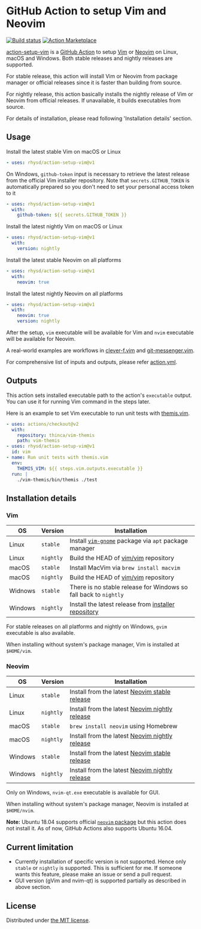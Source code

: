 GitHub Action to setup Vim and Neovim
=====================================
[![Build status][ci-badge]][ci]
[![Action Marketplace][release-badge]][marketplace]

[action-setup-vim][proj] is a [GitHub Action][github-action] to setup [Vim][vim] or [Neovim][neovim]
on Linux, macOS and Windows. Both stable releases and nightly releases are supported.

For stable release, this action will install Vim or Neovim from package manager or official releases
since it is faster than building from source.

For nightly release, this action basically installs the nightly release of Vim or Neovim from
official releases. If unavailable, it builds executables from source.

For details of installation, please read following 'Installation details' section.

## Usage

Install the latest stable Vim on macOS or Linux

```yaml
- uses: rhysd/action-setup-vim@v1
```

On Windows, `github-token` input is necessary to retrieve the latest release from the official Vim
installer repository. Note that `secrets.GITHUB_TOKEN` is automatically prepared so you don't need
to set your personal access token to it

```yaml
- uses: rhysd/action-setup-vim@v1
  with:
    github-token: ${{ secrets.GITHUB_TOKEN }}
```

Install the latest nightly Vim on macOS or Linux

```yaml
- uses: rhysd/action-setup-vim@v1
  with:
    version: nightly
```

Install the latest stable Neovim on all platforms

```yaml
- uses: rhysd/action-setup-vim@v1
  with:
    neovim: true
```

Install the latest nightly Neovim on all platforms

```yaml
- uses: rhysd/action-setup-vim@v1
  with:
    neovim: true
    version: nightly
```

After the setup, `vim` executable will be available for Vim and `nvim` executable will be available
for Neovim.

A real-world examples are workflows in [clever-f.vim][clever-f-workflow] and
[git-messenger.vim][git-messenger-workflow].

For comprehensive list of inputs and outputs, please refer [action.yml](./action.yml).

## Outputs

This action sets installed executable path to the action's `executable` output. You can use it for
running Vim command in the steps later.

Here is an example to set Vim executable to run unit tests with [themis.vim][vim-themis].

```yaml
- uses: actions/checkout@v2
  with:
    repository: thinca/vim-themis
    path: vim-themis
- uses: rhysd/action-setup-vim@v1
  id: vim
- name: Run unit tests with themis.vim
  env:
    THEMIS_VIM: ${{ steps.vim.outputs.executable }}
  run: |
    ./vim-themis/bin/themis ./test
```

## Installation details

### Vim

| OS      | Version   | Installation                                                        |
|---------|-----------|---------------------------------------------------------------------|
| Linux   | `stable`  | Install [`vim-gnome`][ubuntu-vim] package via `apt` package manager |
| Linux   | `nightly` | Build the HEAD of [vim/vim][vim] repository                         |
| macOS   | `stable`  | Install MacVim via `brew install macvim`                            |
| macOS   | `nightly` | Build the HEAD of [vim/vim][vim] repository                         |
| Widnows | `stable`  | There is no stable release for Windows so fall back to `nightly`    |
| Windows | `nightly` | Install the latest release from [installer repository][win-inst]    |

For stable releases on all platforms and nightly on Windows, `gvim` executable is also available.

When installing without system's package manager, Vim is installed at `$HOME/vim`.

### Neovim

| OS      | Version   | Installation                                                   |
|---------|-----------|----------------------------------------------------------------|
| Linux   | `stable`  | Install from the latest [Neovim stable release][nvim-stable]   |
| Linux   | `nightly` | Install from the latest [Neovim nightly release][nvim-nightly] |
| macOS   | `stable`  | `brew install neovim` using Homebrew                           |
| macOS   | `nightly` | Install from the latest [Neovim nightly release][nvim-nightly] |
| Windows | `stable`  | Install from the latest [Neovim stable release][nvim-stable]   |
| Windows | `nightly` | Install from the latest [Neovim nightly release][nvim-nightly] |

Only on Windows, `nvim-qt.exe` executable is available for GUI.

When installing without system's package manager, Neovim is installed at `$HOME/nvim`.

**Note:** Ubuntu 18.04 supports official [`neovim` package][ubuntu-nvim] but this action does not
install it. As of now, GitHub Actions also supports Ubuntu 16.04.

## Current limitation

- Currently installation of specific version is not supported. Hence only `stable` or `nightly` is
  supported. This is sufficient for me. If someone wants this feature, please make an issue or send
  a pull request.
- GUI version (gVim and nvim-qt) is supported partially as described in above section.

## License

Distributed under [the MIT license](./LICENSE.txt).

[ci-badge]: https://github.com/rhysd/action-setup-vim/workflows/CI/badge.svg?branch=master&event=push
[ci]: https://github.com/rhysd/action-setup-vim/actions?query=workflow%3ACI+branch%3Amaster
[release-badge]: https://img.shields.io/github/v/release/rhysd/action-setup-vim.svg
[marketplace]: https://github.com/marketplace/actions/setup-vim
[proj]: https://github.com/rhysd/action-setup-vim
[github-action]: https://github.com/features/actions
[vim]: https://github.com/vim/vim
[neovim]: https://github.com/neovim/neovim
[win-inst]: https://github.com/vim/vim-win32-installer
[nvim-stable]: https://github.com/neovim/neovim/releases/tag/stable
[nvim-nightly]: https://github.com/neovim/neovim/releases/tag/nightly
[clever-f-workflow]: https://github.com/rhysd/clever-f.vim/blob/master/.github/workflows/ci.yml
[git-messenger-workflow]: https://github.com/rhysd/git-messenger.vim/blob/master/.github/workflows/ci.yml
[ubuntu-vim]: https://packages.ubuntu.com/search?keywords=vim-gnome
[ubuntu-nvim]: https://packages.ubuntu.com/search?keywords=neovim
[vim-themis]: https://github.com/thinca/vim-themis
